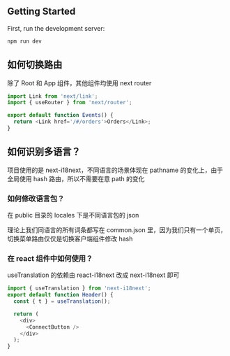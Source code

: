 ## Getting Started

First, run the development server:

```bash
npm run dev
```

## 如何切换路由

除了 Root 和 App 组件，其他组件均使用 next router

```typescript
import Link from 'next/link';
import { useRouter } from 'next/router';

export default function Events() {
  return <Link href='/#/orders'>Orders</Link>;
}
```

## 如何识别多语言？

项目使用的是 next-i18next，不同语言的场景体现在 pathname 的变化上，由于全局使用 hash 路由，所以不需要在意 path 的变化

### 如何修改语言包？

在 public 目录的 locales 下是不同语言包的 json

理论上我们同语言的所有词条都写在 common.json 里，因为我们只有一个单页，切换菜单路由仅仅是切换客户端组件修改 hash

### 在 react 组件中如何使用？

useTranslation 的依赖由 react-i18next 改成 next-i18next 即可

```typescript
import { useTranslation } from 'next-i18next';
export default function Header() {
  const { t } = useTranslation();

  return (
    <div>
      <ConnectButton />
    </div>
  );
}
```
